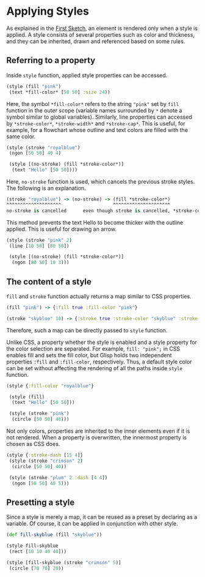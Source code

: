 # Applying Styles

As explained in the [First Sketch](get-started-en), an element is rendered only when a style is applied. A style consists of several properties such as color and thickness, and they can be inherited, drawn and referenced based on some rules.

## Referring to a property

Inside `style` function, applied style properties can be accessed.

```cljs
(style (fill "pink")
 (text *fill-color* [50 50] :size 24))
```

Here, the symbol `*fill-color*` refers to the string `"pink"` set by `fill` function in the outer scope (variable names surrounded by `*` denote a symbol similar to global variables). Similarly, line properties can accessed by `*stroke-color*`, `*stroke-width*` and `*stroke-cap*`. This is useful, for example, for a flowchart whose outline and text colors are filled with the same color.

```cljs
(style (stroke "royalblue")
 (ngon [50 50] 40 4)

 (style [(no-stroke) (fill *stroke-color*)]
  (text "Hello" [50 50])))
```

Here, `no-stroke` function is used, which cancels the previous stroke styles. The following is an explanation.

```clojure
(stroke "royalblue") -> (no-stroke) -> (fill *stroke-color*)
^^^^^^^^^^^^^^^^^^^^                   ^^^^^^^^^^^^^^^^^^^^^
no-stroke is cancelled      even though stroke is cancelled, *stroke-color* remains as "royalblue"
```

This method prevents the text Hello to become thicker with the outline applied. This is useful for drawing an arrow.

```cljs
(style (stroke "pink" 2)
 (line [10 50] [80 50])

 (style [(no-stroke) (fill *stroke-color*)]
  (ngon [80 50] 10 3)))
```

## The content of a style

`fill` and `stroke` function actually returns a map similar to CSS properties.

```clojure
(fill "pink") -> {:fill true :fill-color "pink"}

(stroke "skyblue" 10) -> {:stroke true :stroke-color "skyblue" :stroke-width 10}
```

Therefore, such a map can be directly passed to `style` function.

Unlike CSS, a property whether the style is enabled and a style property for the color selection are separated. For example, `fill: "pink";` in CSS enables fill and sets the fill color, but Glisp holds two independent properties `:fill` and `:fill-color`, respectively. Thus, a default style color can be set without affecting the rendering of all the paths inside `style` function.

```cljs
(style {:fill-color "royalblue"}

 (style (fill)
  (text "Hello" [50 50]))

 (style (stroke "pink")
  (circle [50 50] 40)))
```

Not only colors, properties are inherited to the inner elements even if it is not rendered. When a property is overwritten, the innermost property is chosen as CSS does.

```cljs
(style {:stroke-dash [15 4]}
 (style (stroke "crimson" 2)
  (circle [50 50] 40))

 (style (stroke "plum" 2 :dash [4 4])
  (ngon [50 50] 40 5)))
```

## Presetting a style

Since a style is merely a map, it can be reused as a preset by declaring as a variable. Of course, it can be applied in conjunction with other style.

```cljs
(def fill-skyblue (fill "skyblue"))

(style fill-skyblue
 (rect [10 10 40 40]))

(style [fill-skyblue (stroke "crimson" 5)]
 (circle [70 70] 20))

```
